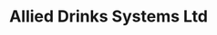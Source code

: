 ---
title: "Allied Drinks Systems Ltd"
url: /eastbourne/allied-drinks-systems-ltd/
shop: Elektrisch
---